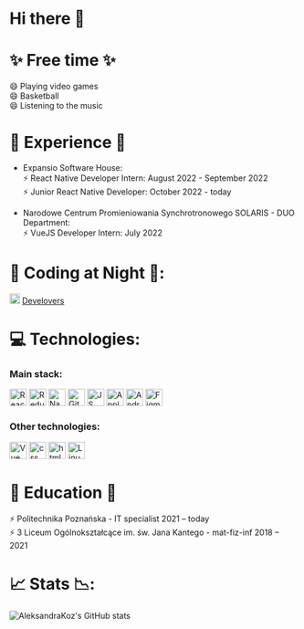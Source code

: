 # Hi there 👋

# ✨ Free time ✨
😄 Playing video games  
😄 Basketball  
😄 Listening to the music  


# 👔 Experience 👔
- Expansio Software House:  
⚡ React Native Developer Intern: August 2022 - September 2022  
⚡ Junior React Native Developer: October 2022 - today  

- Narodowe Centrum Promieniowania Synchrotronowego SOLARIS - DUO Department:  
⚡ VueJS Developer Intern: July 2022

# 🌃 Coding at Night 🌃:
<img src="https://avatars.githubusercontent.com/u/117314311?s=400&u=49d783d6dbe9ce7b8948ff6d9fc6ab3a8f6938b0&v=4" width="18" height="18"/>  [Develovers](https://github.com/Deve-Lovers)

# 💻 Technologies:  

<div>
<h3>Main stack:</h3>
  <img src="https://cdn.jsdelivr.net/gh/devicons/devicon/icons/react/react-original.svg" title="React" alt="React" width="30" height="30"/>
  <img src="https://cdn.jsdelivr.net/gh/devicons/devicon@latest/icons/redux/redux-original.svg" title="Redux" alt="Redux" width="30" height="30"/> 
  <img src="https://cdn.jsdelivr.net/gh/devicons/devicon@latest/icons/reactnavigation/reactnavigation-original.svg" title="ReactNavigation" alt="Nav" width="30" height="30"/>
  <img src="https://cdn.jsdelivr.net/gh/devicons/devicon@latest/icons/git/git-original.svg" title="Git" alt="Git" width="30" height="30"/>       
  <img src="https://cdn.jsdelivr.net/gh/devicons/devicon/icons/javascript/javascript-original.svg" title="JS" alt="JS" width="30" height="30"/>
  <img src="https://cdn.jsdelivr.net/gh/devicons/devicon@latest/icons/apple/apple-original.svg" title="Apple" alt="Apple" width="30" height="30"/>
  <img src="https://cdn.jsdelivr.net/gh/devicons/devicon@latest/icons/android/android-plain.svg" title="Android" alt="Android" width="30" height="30"/>
  <img src="https://cdn.jsdelivr.net/gh/devicons/devicon@latest/icons/figma/figma-original.svg" title="Figma" alt="Figma" width="30" height="30"/>    
</div>

<div>
<h3>Other technologies:</h3>
  <img src="https://cdn.jsdelivr.net/gh/devicons/devicon@latest/icons/vuejs/vuejs-original.svg" title="Vue" alt="Vue" width="30" height="30"/>
  <img src="https://cdn.jsdelivr.net/gh/devicons/devicon@latest/icons/css3/css3-original.svg" title="css" alt="css" width="30" height="30"/>              
  <img src="https://cdn.jsdelivr.net/gh/devicons/devicon@latest/icons/html5/html5-original.svg" title="html" alt="html" width="30" height="30"/>
  <img src="https://cdn.jsdelivr.net/gh/devicons/devicon@latest/icons/linux/linux-original.svg" title="Linux" alt="Linux" width="30" height="30"/>
          
</div>

# 🏫 Education 🏫
⚡ Politechnika Poznańska - IT specialist 2021 – today  
⚡ 3 Liceum Ogólnokształcące im. św. Jana Kantego - mat-fiz-inf 2018 – 2021  

# 📈 Stats 📉:
![AleksandraKoz's GitHub stats](https://github-readme-stats.vercel.app/api?username=AleksandraKoz&theme=radical&show_icons=true&rank_icon=github)

<!--
**AleksandraKoz/AleksandraKoz** is a ✨ _special_ ✨ repository because its `README.md` (this file) appears on your GitHub profile.

Here are some ideas to get you started:

- 🔭 I’m currently working on ...
- 🌱 I’m currently learning ...
- 👯 I’m looking to collaborate on ...
- 🤔 I’m looking for help with ...
- 💬 Ask me about ...
- 📫 How to reach me: ...
- 😄 Pronouns: ...
- ⚡ Fun fact: ...
-->
